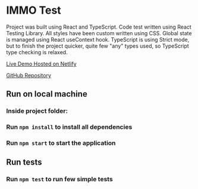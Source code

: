 # IMMO Test

Project was built using React and TypeScript. 
Code test written using React Testing Library. 
All styles have been custom written using CSS.
Global state is managed using React useContext hook. 
TypeScript is using Strict mode, but to finish the project quicker, quite few "any" types used, so TypeScript type checking is relaxed.

[Live Demo Hosted on Netlify](https://immotest.netlify.app/)

[GitHub Repository](https://github.com/karolis-kimtys/technical-test)

## Run on local machine
### Inside project folder:
### Run `npm install` to install all dependencies
### Run `npm start` to start the application

## Run tests
### Run `npm test` to run few simple tests
